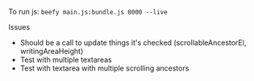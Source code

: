 To run js:
`beefy main.js:bundle.js 8000 --live`

Issues
- Should be a call to update things it's checked (scrollableAncestorEl, writingAreaHeight)
- Test with multiple textareas
- Test with textarea with multiple scrolling ancestors
